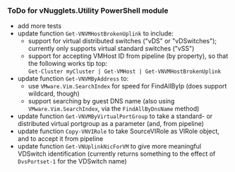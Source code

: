### ToDo for vNugglets.Utility PowerShell module

- add more tests
- update function `Get-VNVMHostBrokenUplink` to include:
  - support for virtual distributed switches ("vDS" or "vDSwitches"); currently only supports virtual standard switches ("vSS")
  - support for accepting VMHost ID from pipeline (by property), so that the following works tip top:  
  `Get-Cluster myCluster | Get-VMHost | Get-VNVMHostBrokenUplink`
- update function `Get-VNVMByAddress` to:
  - use `VMware.Vim.SearchIndex` for speed for FindAllByIp (does support wildcard, though)
  - support searching by guest DNS name (also using `VMware.Vim.SearchIndex`, via the `FindAllByDnsName` method)
- update function `Get-VNVMByVirtualPortGroup` to take a standard- or distributed virtual portgroup as a parameter (and, from pipeline)
- update function `Copy-VNVIRole` to take SourceVIRole as VIRole object, and to accept it from pipeline
- update function `Get-VNUplinkNicForVM` to give more meaningful VDSwitch identification (currently returns something to the effect of `DvsPortset-1` for the VDSwitch name)
